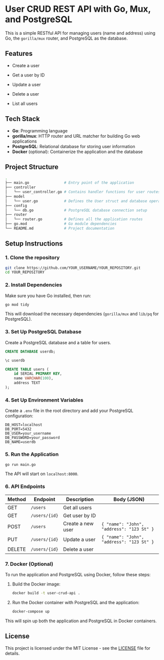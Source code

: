 # User CRUD REST API with Go, Mux, and PostgreSQL

This is a simple RESTful API for managing users (name and address) using Go, the `gorilla/mux` router, and PostgreSQL as the database.

## Features

- Create a user
- Get a user by ID
- Update a user

- Delete a user
- List all users

## Tech Stack

- **Go**: Programming language
- **gorilla/mux**: HTTP router and URL matcher for building Go web applications
- **PostgreSQL**: Relational database for storing user information
- **Docker** (optional): Containerize the application and the database

## Project Structure

```bash
.
├── main.go                # Entry point of the application
├── controller
│   └── user_controller.go # Contains handler functions for user routes
├── model
│   └── user.go            # Defines the User struct and database operations
├── config
│   └── db.go              # PostgreSQL database connection setup
├── router
│   └── router.go          # Defines all the application routes
├── go.mod                 # Go module dependencies
└── README.md              # Project documentation
```

## Setup Instructions

### 1. Clone the repository

```bash
git clone https://github.com/YOUR_USERNAME/YOUR_REPOSITORY.git
cd YOUR_REPOSITORY
```

### 2. Install Dependencies

Make sure you have Go installed, then run:

```bash
go mod tidy
```

This will download the necessary dependencies (`gorilla/mux` and `lib/pq` for PostgreSQL).

### 3. Set Up PostgreSQL Database

Create a PostgreSQL database and a table for users.

```sql
CREATE DATABASE userdb;

\c userdb

CREATE TABLE users (
    id SERIAL PRIMARY KEY,
    name VARCHAR(100),
    address TEXT
);
```

### 4. Set Up Environment Variables

Create a `.env` file in the root directory and add your PostgreSQL configuration:

```
DB_HOST=localhost
DB_PORT=5432
DB_USER=your_username
DB_PASSWORD=your_password
DB_NAME=userdb
```

### 5. Run the Application

```bash
go run main.go
```

The API will start on `localhost:8000`.

### 6. API Endpoints

| Method | Endpoint           | Description           | Body (JSON)             |
|--------|--------------------|-----------------------|-------------------------|
| GET    | `/users`            | Get all users         |                         |
| GET    | `/users/{id}`       | Get user by ID        |                         |
| POST   | `/users`            | Create a new user     | `{ "name": "John", "address": "123 St" }` |
| PUT    | `/users/{id}`       | Update a user         | `{ "name": "John", "address": "123 St" }` |
| DELETE | `/users/{id}`       | Delete a user         |                         |

### 7. Docker (Optional)

To run the application and PostgreSQL using Docker, follow these steps:

1. Build the Docker image:
   ```bash
   docker build -t user-crud-api .
   ```

2. Run the Docker container with PostgreSQL and the application:
   ```bash
   docker-compose up
   ```

This will spin up both the application and PostgreSQL in Docker containers.

## License

This project is licensed under the MIT License - see the [LICENSE](LICENSE) file for details.

